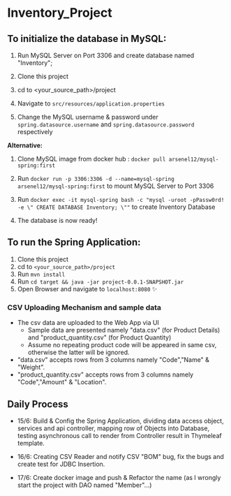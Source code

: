 # Inventory_Project


## To initialize the database in MySQL:

1. Run MySQL Server on Port 3306 and create database named "Inventory";

2. Clone this project

3. cd to <your_source_path>/project

4. Navigate to `src/resources/application.properties`

5. Change the MySQL username & password under `spring.datasource.username` and `spring.datasource.password` respectively
   
  **Alternative:**
1. Clone MySQL image from docker hub : `docker pull arsenel12/mysql-spring:first`

2. Run `docker run -p 3306:3306 -d --name=mysql-spring arsenel12/mysql-spring:first` to mount MySQL Server to Port 3306

3. Run `docker exec -it mysql-spring bash -c "mysql -uroot -pPassw0rd! -e \" CREATE DATABASE Inventory; \""` to create   Inventory Database

4. The database is now ready!


## To run the Spring Application:

1. Clone this project
2. cd to `<your_source_path>/project`
3. Run `mvn install`
4. Run `cd target && java -jar project-0.0.1-SNAPSHOT.jar`
5. Open Browser and navigate to `localhost:8080` :sparkles: 

### CSV Uploading Mechanism and sample data
* The csv data are uploaded to the Web App via UI
  * Sample data are presented namely "data.csv" (for Product Details) and "product_quantity.csv" (for Product Quantity)
  * Assume no repeating product code  will be appeared in same csv, otherwise the latter will be ignored.
* "data.csv" accepts rows from 3 columns namely "Code","Name" & "Weight".
* "product_quantity.csv" accepts rows from 3 columns namely "Code","Amount" & "Location".

## Daily Process

- 15/6: Build & Config the Spring Application, dividing data access object, services and api controller, mapping row of Objects into Database, testing asynchronous call to render from Controller result in Thymeleaf template.

- 16/6: Creating CSV Reader and notify CSV "BOM" bug, fix the bugs and create test for JDBC Insertion.
- 17/6: Create docker image and push & Refactor the name (as I wrongly start the project with DAO named "Member"...)
   
